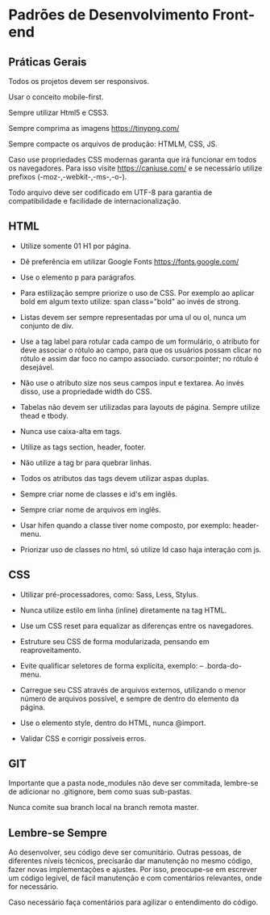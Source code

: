 # Padrões de Desenvolvimento Front-end

## Práticas Gerais

Todos os projetos devem ser responsivos.

Usar o conceito mobile-first.

Sempre utilizar Html5 e CSS3.

Sempre comprima as imagens https://tinypng.com/

Sempre compacte os arquivos de produção: HTMLM, CSS, JS.

Caso use propriedades CSS modernas garanta que irá funcionar em todos os navegadores. Para isso visite https://caniuse.com/ e se necessário utilize prefixos (-moz-,-webkit-,-ms-,-o-).

Todo arquivo deve ser codificado em UTF-8 para garantia de compatibilidade e facilidade de internacionalização.


## HTML

* Utilize somente 01 H1 por página.

* Dê preferência em utilizar Google Fonts https://fonts.google.com/

* Use o elemento p para parágrafos.

* Para estilização sempre priorize o uso de CSS. Por exemplo ao aplicar bold em algum texto utilize: span class="bold" ao invés de strong.

* Listas devem ser sempre representadas por uma ul ou ol, nunca um conjunto de div.

* Use a tag label para rotular cada campo de um formulário, o atributo for deve associar o rótulo ao campo, para que os usuários possam clicar no rótulo e assim dar foco no campo associado. cursor:pointer; no rótulo é desejável.

* Não use o atributo size nos seus campos input e textarea. Ao invés disso, use a propriedade width do CSS.

* Tabelas não devem ser utilizadas para layouts de página. Sempre utilize thead e tbody.

* Nunca use caixa-alta em tags.

* Utilize as tags section, header, footer.

* Não utilize a tag br para quebrar linhas.

* Todos os atributos das tags devem utilizar aspas duplas.
* Sempre criar nome de classes e id's em inglês.
* Sempre criar nome de arquivos em inglês.

* Usar hifen quando a classe tiver nome composto, por exemplo: header-menu.

* Priorizar uso de classes no html, só utilize Id caso haja interação com js.

## CSS

* Utilizar pré-processadores, como: Sass, Less, Stylus.

* Nunca utilize estilo em linha (inline) diretamente na tag HTML.

* Use um CSS reset para equalizar as diferenças entre os navegadores.

* Estruture seu CSS de forma modularizada, pensando em reaproveitamento.

* Evite qualificar seletores de forma explícita, exemplo: – .borda-do-menu.
* Carregue seu CSS através de arquivos externos, utilizando o menor número de arquivos possível, e sempre de dentro do elemento da página.

* Use o elemento style, dentro do HTML, nunca @import.

* Validar CSS e corrigir possíveis erros.

## GIT
Importante que a pasta node_modules não deve ser commitada, lembre-se de adicionar no .gitignore, bem como suas sub-pastas.

Nunca comite sua branch local na branch remota master.

## Lembre-se Sempre

Ao desenvolver, seu código deve ser comunitário. Outras pessoas, de diferentes níveis técnicos, precisarão dar manutenção no mesmo código, fazer novas implementações e ajustes. Por isso, preocupe-se em escrever um código legível, de fácil manutenção e com comentários relevantes, onde for necessário.

Caso necessário faça comentários para agilizar o entendimento do código.